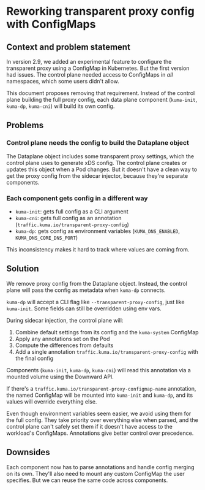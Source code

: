 # Reworking transparent proxy config with ConfigMaps

## Context and problem statement

In version 2.9, we added an experimental feature to configure the transparent proxy using a ConfigMap in Kubernetes. But the first version had issues. The control plane needed access to ConfigMaps in *all* namespaces, which some users didn't allow.

This document proposes removing that requirement. Instead of the control plane building the full proxy config, each data plane component (`kuma-init`, `kuma-dp`, `kuma-cni`) will build its own config.

## Problems

### Control plane needs the config to build the Dataplane object

The Dataplane object includes some transparent proxy settings, which the control plane uses to generate xDS config. The control plane creates or updates this object when a Pod changes. But it doesn't have a clean way to get the proxy config from the sidecar injector, because they're separate components.

### Each component gets config in a different way

- `kuma-init`: gets full config as a CLI argument
- `kuma-cni`: gets full config as an annotation (`traffic.kuma.io/transparent-proxy-config`)
- `kuma-dp`: gets config as environment variables (`KUMA_DNS_ENABLED`, `KUMA_DNS_CORE_DNS_PORT`)

This inconsistency makes it hard to track where values are coming from.

## Solution

We remove proxy config from the Dataplane object. Instead, the control plane will pass the config as metadata when `kuma-dp` connects.

`kuma-dp` will accept a CLI flag like `--transparent-proxy-config`, just like `kuma-init`. Some fields can still be overridden using env vars.

During sidecar injection, the control plane will:
1. Combine default settings from its config and the `kuma-system` ConfigMap
2. Apply any annotations set on the Pod
3. Compute the differences from defaults
4. Add a single annotation `traffic.kuma.io/transparent-proxy-config` with the final config

Components (`kuma-init`, `kuma-dp`, `kuma-cni`) will read this annotation via a mounted volume using the Downward API.

If there's a `traffic.kuma.io/transparent-proxy-configmap-name` annotation, the named ConfigMap will be mounted into `kuma-init` and `kuma-dp`, and its values will override everything else.

Even though environment variables seem easier, we avoid using them for the full config. They take priority over everything else when parsed, and the control plane can't safely set them if it doesn't have access to the workload's ConfigMaps. Annotations give better control over precedence.

## Downsides

Each component now has to parse annotations and handle config merging on its own. They'll also need to mount any custom ConfigMap the user specifies. But we can reuse the same code across components.
